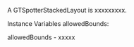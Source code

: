 A GTSpotterStackedLayout is xxxxxxxxx.Instance Variables	allowedBounds:		<Object>allowedBounds	- xxxxx